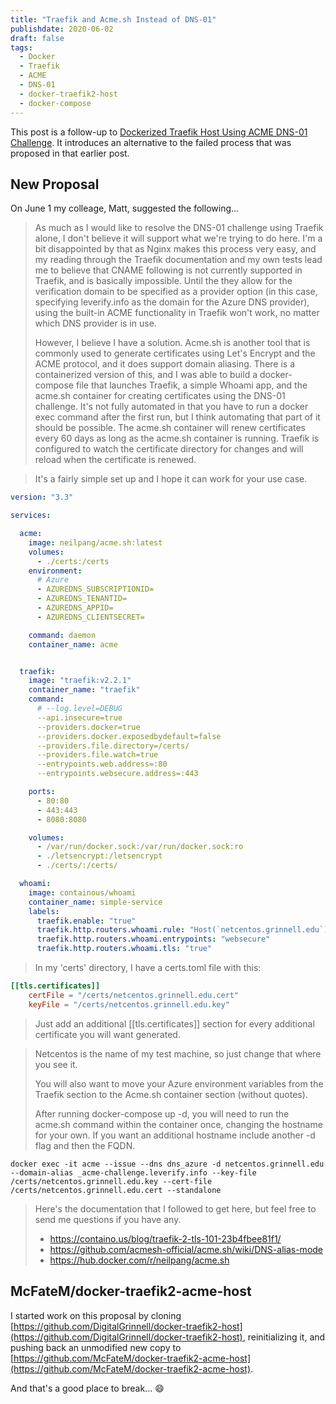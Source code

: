 ```yaml
---
title: "Traefik and Acme.sh Instead of DNS-01"
publishdate: 2020-06-02
draft: false
tags:
  - Docker
  - Traefik
  - ACME
  - DNS-01
  - docker-traefik2-host
  - docker-compose
---
```


This post is a follow-up to [Dockerized Traefik Host Using ACME DNS-01 Challenge](/en/posts/071-dockerized-traefik-using-acme-dns-01).  It introduces an alternative to the failed process that was proposed in that earlier post.

## New Proposal

On June 1 my colleage, Matt, suggested the following...

> As much as I would like to resolve the DNS-01 challenge using Traefik alone, I don't believe it will support what we're trying to do here.  I'm a bit disappointed by that as Nginx makes this process very easy, and my reading through the Traefik documentation and my own tests lead me to believe that CNAME following is not currently supported in Traefik, and is basically impossible.  Until the they allow for the verification domain to be specified as a provider option (in this case, specifying leverify.info as the domain for the Azure DNS provider), using the built-in ACME functionality in Traefik won't work, no matter which DNS provider is in use.
>
> However, I believe I have a solution.  Acme.sh is another tool that is commonly used to generate certificates using Let's Encrypt and the ACME protocol, and it does support domain aliasing.  There is a containerized version of this, and I was able to build a docker-compose file that launches Traefik, a simple Whoami app, and the acme.sh container for creating certificates using the DNS-01 challenge.  It's not fully automated in that you have to run a docker exec command after the first run, but I think automating that part of it should be possible.  The acme.sh container will renew certificates every 60 days as long as the acme.sh container is running.  Traefik is configured to watch the certificate directory for changes and will reload when the certificate is renewed.

> It's a fairly simple set up and I hope it can work for your use case.


```yaml
version: "3.3"

services:

  acme:
    image: neilpang/acme.sh:latest
    volumes:
      - ./certs:/certs
    environment:
      # Azure
      - AZUREDNS_SUBSCRIPTIONID=
      - AZUREDNS_TENANTID=
      - AZUREDNS_APPID=
      - AZUREDNS_CLIENTSECRET=

    command: daemon
    container_name: acme


  traefik:
    image: "traefik:v2.2.1"
    container_name: "traefik"
    command:
      # --log.level=DEBUG
      --api.insecure=true
      --providers.docker=true
      --providers.docker.exposedbydefault=false
      --providers.file.directory=/certs/
      --providers.file.watch=true
      --entrypoints.web.address=:80
      --entrypoints.websecure.address=:443

    ports:
      - 80:80
      - 443:443
      - 8080:8080

    volumes:
      - /var/run/docker.sock:/var/run/docker.sock:ro
      - ./letsencrypt:/letsencrypt
      - ./certs/:/certs/

  whoami:
    image: containous/whoami
    container_name: simple-service
    labels:
      traefik.enable: "true"
      traefik.http.routers.whoami.rule: "Host(`netcentos.grinnell.edu`)"
      traefik.http.routers.whoami.entrypoints: "websecure"
      traefik.http.routers.whoami.tls: "true"
```

> In my 'certs' directory, I have a certs.toml file with this:

```toml
[[tls.certificates]]
    certFile = "/certs/netcentos.grinnell.edu.cert"
    keyFile = "/certs/netcentos.grinnell.edu.key"
```
>
> Just add an additional [[tls.certificates]] section for every additional certificate you will want generated.

> Netcentos is the name of my test machine, so just change that where you see it.
>
> You will also want to move your Azure environment variables from the Traefik section to the Acme.sh container section (without quotes).
>
> After running docker-compose up -d, you will need to run the acme.sh command within the container once, changing the hostname for your own.  If you want an additional hostname include another -d flag and then the FQDN.

```
docker exec -it acme --issue --dns dns_azure -d netcentos.grinnell.edu --domain-alias _acme-challenge.leverify.info --key-file /certs/netcentos.grinnell.edu.key --cert-file /certs/netcentos.grinnell.edu.cert --standalone
```
>
> Here's the documentation that I followed to get here, but feel free to send me questions if you have any.
>
> - https://containo.us/blog/traefik-2-tls-101-23b4fbee81f1/
> - https://github.com/acmesh-official/acme.sh/wiki/DNS-alias-mode
> - https://hub.docker.com/r/neilpang/acme.sh

## McFateM/docker-traefik2-acme-host

I started work on this proposal by cloning [https://github.com/DigitalGrinnell/docker-traefik2-host](https://github.com/DigitalGrinnell/docker-traefik2-host), reinitializing it, and pushing back an unmodified new copy to [https://github.com/McFateM/docker-traefik2-acme-host](https://github.com/McFateM/docker-traefik2-acme-host).


And that's a good place to break...  :smile:
